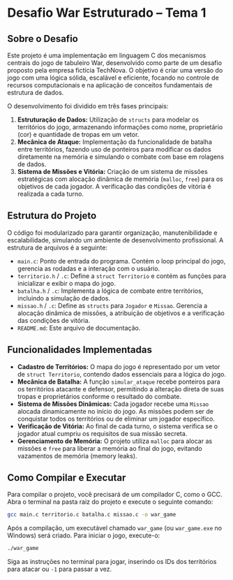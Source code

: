 # Desafio War Estruturado – Tema 1

## Sobre o Desafio

Este projeto é uma implementação em linguagem C dos mecanismos centrais do jogo de tabuleiro War, desenvolvido como parte de um desafio proposto pela empresa fictícia TechNova. O objetivo é criar uma versão do jogo com uma lógica sólida, escalável e eficiente, focando no controle de recursos computacionais e na aplicação de conceitos fundamentais de estrutura de dados.

O desenvolvimento foi dividido em três fases principais:
1.  **Estruturação de Dados:** Utilização de `structs` para modelar os territórios do jogo, armazenando informações como nome, proprietário (cor) e quantidade de tropas em um vetor.
2.  **Mecânica de Ataque:** Implementação da funcionalidade de batalha entre territórios, fazendo uso de ponteiros para modificar os dados diretamente na memória e simulando o combate com base em rolagens de dados.
3.  **Sistema de Missões e Vitória:** Criação de um sistema de missões estratégicas com alocação dinâmica de memória (`malloc`, `free`) para os objetivos de cada jogador. A verificação das condições de vitória é realizada a cada turno.

## Estrutura do Projeto

O código foi modularizado para garantir organização, manutenibilidade e escalabilidade, simulando um ambiente de desenvolvimento profissional. A estrutura de arquivos é a seguinte:

-   `main.c`: Ponto de entrada do programa. Contém o loop principal do jogo, gerencia as rodadas e a interação com o usuário.
-   `territorio.h` / `.c`: Define a `struct Territorio` e contém as funções para inicializar e exibir o mapa do jogo.
-   `batalha.h` / `.c`: Implementa a lógica de combate entre territórios, incluindo a simulação de dados.
-   `missao.h` / `.c`: Define as `structs` para `Jogador` e `Missao`. Gerencia a alocação dinâmica de missões, a atribuição de objetivos e a verificação das condições de vitória.
-   `README.md`: Este arquivo de documentação.

## Funcionalidades Implementadas

-   **Cadastro de Territórios:** O mapa do jogo é representado por um vetor de `struct Territorio`, contendo dados essenciais para a lógica do jogo.
-   **Mecânica de Batalha:** A função `simular_ataque` recebe ponteiros para os territórios atacante e defensor, permitindo a alteração direta de suas tropas e proprietários conforme o resultado do combate.
-   **Sistema de Missões Dinâmicas:** Cada jogador recebe uma `Missao` alocada dinamicamente no início do jogo. As missões podem ser de conquistar todos os territórios ou de eliminar um jogador específico.
-   **Verificação de Vitória:** Ao final de cada turno, o sistema verifica se o jogador atual cumpriu os requisitos de sua missão secreta.
-   **Gerenciamento de Memória:** O projeto utiliza `malloc` para alocar as missões e `free` para liberar a memória ao final do jogo, evitando vazamentos de memória (memory leaks).

## Como Compilar e Executar

Para compilar o projeto, você precisará de um compilador C, como o GCC. Abra o terminal na pasta raiz do projeto e execute o seguinte comando:

```bash
gcc main.c territorio.c batalha.c missao.c -o war_game
```

Após a compilação, um executável chamado `war_game` (ou `war_game.exe` no Windows) será criado. Para iniciar o jogo, execute-o:

```bash
./war_game
```

Siga as instruções no terminal para jogar, inserindo os IDs dos territórios para atacar ou `-1` para passar a vez.
